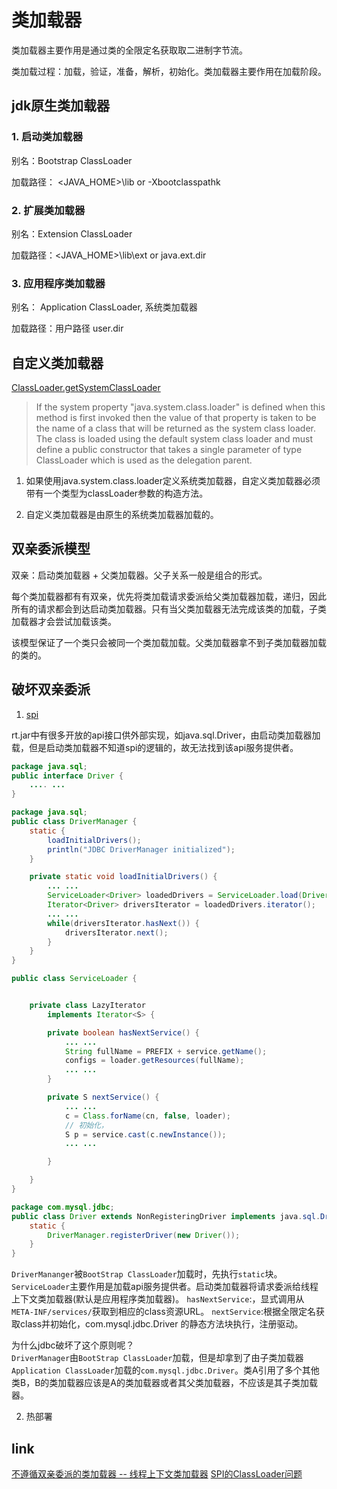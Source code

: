 # 类加载器

类加载器主要作用是通过类的全限定名获取取二进制字节流。

类加载过程：加载，验证，准备，解析，初始化。类加载器主要作用在加载阶段。


## jdk原生类加载器

### 1. 启动类加载器

别名：Bootstrap ClassLoader

加载路径： <JAVA_HOME>\lib or -Xbootclasspathk

### 2. 扩展类加载器

别名：Extension ClassLoader

加载路径：<JAVA_HOME>\lib\ext or java.ext.dir

### 3. 应用程序类加载器

别名： Application ClassLoader, 系统类加载器

加载路径：用户路径 user.dir


## 自定义类加载器


[ClassLoader.getSystemClassLoader](https://docs.oracle.com/javase/6/docs/api/java/lang/ClassLoader.html#getSystemClassLoader%28%29)
>If the system property "java.system.class.loader" is defined when this method is first invoked then the value of that property is taken to be the name of a class that will be returned as the system class loader. The class is loaded using the default system class loader and must define a public constructor that takes a single parameter of type ClassLoader which is used as the delegation parent.

1. 如果使用java.system.class.loader定义系统类加载器，自定义类加载器必须带有一个类型为classLoader参数的构造方法。

2. 自定义类加载器是由原生的系统类加载器加载的。


## 双亲委派模型

双亲：启动类加载器 + 父类加载器。父子关系一般是组合的形式。

每个类加载器都有有双亲，优先将类加载请求委派给父类加载器加载，递归，因此所有的请求都会到达启动类加载器。只有当父类加载器无法完成该类的加载，子类加载器才会尝试加载该类。

该模型保证了一个类只会被同一个类加载加载。父类加载器拿不到子类加载器加载的类的。

## 破坏双亲委派

1. [spi](spi.md)

rt.jar中有很多开放的api接口供外部实现，如java.sql.Driver，由启动类加载器加载，但是启动类加载器不知道spi的逻辑的，故无法找到该api服务提供者。




~~~java
package java.sql;
public interface Driver {
	.... ...
}
~~~

~~~java
package java.sql;
public class DriverManager {
	static {
        loadInitialDrivers();
        println("JDBC DriverManager initialized");
    }

    private static void loadInitialDrivers() {
		... ...
		ServiceLoader<Driver> loadedDrivers = ServiceLoader.load(Driver.class);
	    Iterator<Driver> driversIterator = loadedDrivers.iterator();
	    ... ... 
	    while(driversIterator.hasNext()) {
	        driversIterator.next();
	    }
	}
}

public class ServiceLoader {


	private class LazyIterator
        implements Iterator<S> {

 		private boolean hasNextService() {
 			... ...
 			String fullName = PREFIX + service.getName();
 			configs = loader.getResources(fullName);
 			... ...
 		}

 		private S nextService() {
 			... ...
			c = Class.forName(cn, false, loader);
			// 初始化，
			S p = service.cast(c.newInstance());
 			... ...

 		}

    }
}

package com.mysql.jdbc;
public class Driver extends NonRegisteringDriver implements java.sql.Driver {
    static {
        DriverManager.registerDriver(new Driver());
    }
}
~~~

`DriverMananger`被`BootStrap ClassLoader`加载时，先执行`static`块。`ServiceLoader`主要作用是加载api服务提供者。启动类加载器将请求委派给线程上下文类加载器(默认是应用程序类加载器)。
`hasNextService`:，显式调用从`META-INF/services/`获取到相应的class资源URL。 
`nextService`:根据全限定名获取class并初始化，com.mysql.jdbc.Driver 的静态方法块执行，注册驱动。


为什么jdbc破坏了这个原则呢？  
`DriverManager`由`BootStrap ClassLoader`加载，但是却拿到了由子类加载器`Application ClassLoader`加载的`com.mysql.jdbc.Driver`。类A引用了多个其他类B，B的类加载器应该是A的类加载器或者其父类加载器，不应该是其子类加载器。


2. 热部署

## link

[不遵循双亲委派的类加载器 -- 线程上下文类加载器](http://techlog.cn/article/list/10183177)
[SPI的ClassLoader问题](https://www.jianshu.com/p/bfa4b171096a)